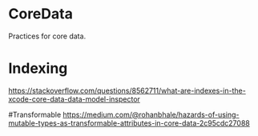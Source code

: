 # CoreData
Practices for core data.

# Indexing
https://stackoverflow.com/questions/8562711/what-are-indexes-in-the-xcode-core-data-data-model-inspector

#Transformable
https://medium.com/@rohanbhale/hazards-of-using-mutable-types-as-transformable-attributes-in-core-data-2c95cdc27088
